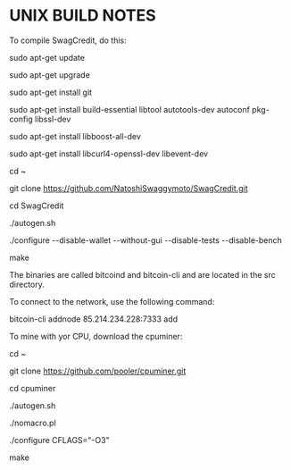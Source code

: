 UNIX BUILD NOTES
====================

To compile SwagCredit, do this:

sudo apt-get update

sudo apt-get upgrade

sudo apt-get install git

sudo apt-get install build-essential libtool autotools-dev autoconf pkg-config libssl-dev

sudo apt-get install libboost-all-dev

sudo apt-get install libcurl4-openssl-dev libevent-dev

cd ~

git clone https://github.com/NatoshiSwaggymoto/SwagCredit.git

cd SwagCredit

./autogen.sh

./configure --disable-wallet --without-gui --disable-tests --disable-bench

make

The binaries are called bitcoind and bitcoin-cli and are located in the src directory.

To connect to the network, use the following command:

bitcoin-cli addnode 85.214.234.228:7333 add

To mine with yor CPU, download the cpuminer:

cd ~


git clone https://github.com/pooler/cpuminer.git

cd cpuminer

./autogen.sh

./nomacro.pl

./configure CFLAGS="-O3"

make
